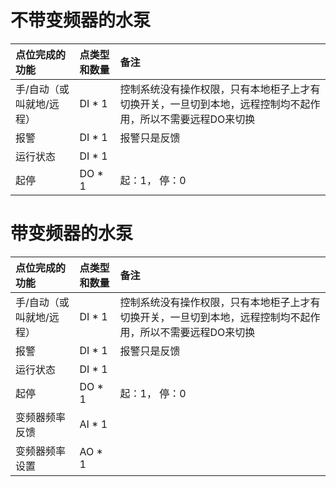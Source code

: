# 不带变频器的水泵

| 点位完成的功能 | 点类型和数量 | 备注 |
| :--- | :--- | :--- |
| 手/自动（或叫就地/远程） | DI \* 1 | 控制系统没有操作权限，只有本地柜子上才有切换开关，一旦切到本地，远程控制均不起作用，所以不需要远程DO来切换 |
| 报警 | DI \* 1 | 报警只是反馈 |
| 运行状态 | DI \* 1 |  |
| 起停 | DO \* 1 | 起：1， 停：0 |



# 带变频器的水泵

| 点位完成的功能 | 点类型和数量 | 备注 |
| :--- | :--- | :--- |
| 手/自动（或叫就地/远程） | DI \* 1 | 控制系统没有操作权限，只有本地柜子上才有切换开关，一旦切到本地，远程控制均不起作用，所以不需要远程DO来切换 |
| 报警 | DI \* 1 | 报警只是反馈 |
| 运行状态 | DI \* 1 |  |
| 起停 | DO \* 1 | 起：1， 停：0 |
| 变频器频率反馈 | AI \* 1 |  |
| 变频器频率设置 | AO \* 1 |  |





